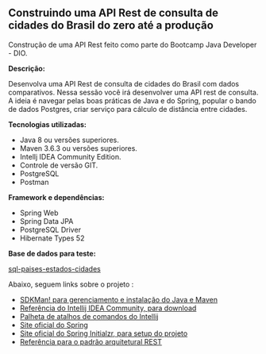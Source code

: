 ## Construindo uma API Rest de consulta de cidades do Brasil do zero até a produção



Construção de uma API Rest feito como parte do Bootcamp Java Developer - DIO.



**Descrição:**

Desenvolva uma API Rest de consulta de cidades do Brasil com dados comparativos. Nessa sessão você irá desenvolver uma API rest de consulta. A ideia é navegar pelas boas práticas de Java e do Spring, popular o bando de dados Postgres, criar serviço para cálculo de distância entre cidades.



**Tecnologias utilizadas:**

- Java 8 ou versões superiores.
- Maven 3.6.3 ou versões superiores.
- Intellj IDEA Community Edition.
- Controle de versão GIT.
- PostgreSQL
- Postman



**Framework e dependências:**



- Spring Web
- Spring Data JPA
- PostgreSQL Driver
- Hibernate Types 52



**Base de dados para teste:**

[sql-paises-estados-cidades](https://github.com/chinnonsantos/sql-paises-estados-cidades)



Abaixo, seguem links sobre o projeto :

- [SDKMan! para gerenciamento e instalação do Java e Maven](https://sdkman.io/)
- [Referência do Intellij IDEA Community, para download](https://www.jetbrains.com/idea/download)
- [Palheta de atalhos de comandos do Intellij](https://resources.jetbrains.com/storage/products/intellij-idea/docs/IntelliJIDEA_ReferenceCard.pdf)
- [Site oficial do Spring](https://spring.io/)
- [Site oficial do Spring Initialzr, para setup do projeto](https://start.spring.io/)
- [Referência para o padrão arquitetural REST](https://restfulapi.net/)


